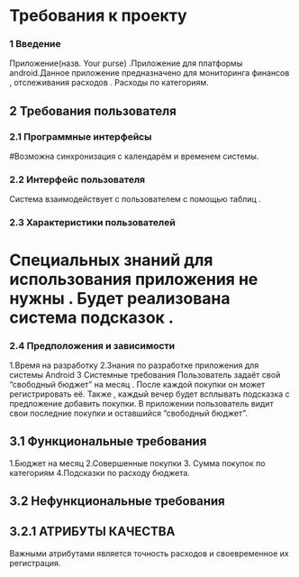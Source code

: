 # Требования к проекту
### 1 Введение
 Приложение(назв.  Your purse) .Приложение для платформы android.Данное приложение предназначено для мониторинга финансов , отслеживания расходов .  Расходы по категориям.
## 2 Требования пользователя
### 2.1 Программные интерфейсы
 #Возможна синхронизация с календарём и временем системы.
### 2.2 Интерфейс пользователя
Система взаимодействует с пользователем с помощью таблиц .
### 2.3 Характеристики пользователей
# Специальных знаний для использования приложения не нужны . Будет реализована система подсказок .
### 2.4 Предположения и зависимости
 1.Время на разработку
 2.Знания по разработке приложения для системы Android
 3 Системные требования
 Пользователь задаёт свой “свободный бюджет” на месяц . После каждой покупки он может регистрировать её. Также , каждый вечер будет всплывать подсказка с предложение добавить покупки. В приложении пользователь видит свои последние покупки и оставшийся “свободный бюджет”.
## 3.1 Функциональные требования
 1.Бюджет на месяц
 2.Совершенные покупки 
 3. Сумма покупок по категориям
 4.Подсказки по расходу бюджета. 
## 3.2 Нефункциональные требования
## 3.2.1 АТРИБУТЫ КАЧЕСТВА
 Важными атрибутами является точность расходов и своевременное их регистрация.
